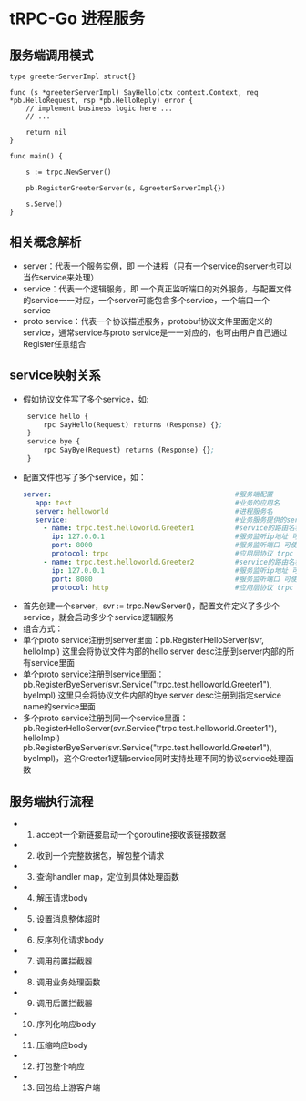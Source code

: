 # tRPC-Go 进程服务

## 服务端调用模式
```golang
type greeterServerImpl struct{}

func (s *greeterServerImpl) SayHello(ctx context.Context, req *pb.HelloRequest, rsp *pb.HelloReply) error {
	// implement business logic here ...
	// ...

	return nil
}

func main() {
	
	s := trpc.NewServer()
	
	pb.RegisterGreeterServer(s, &greeterServerImpl{})
	
	s.Serve()
}
```

## 相关概念解析
 - server：代表一个服务实例，即 一个进程（只有一个service的server也可以当作service来处理）
 - service：代表一个逻辑服务，即 一个真正监听端口的对外服务，与配置文件的service一一对应，一个server可能包含多个service，一个端口一个service
 - proto service：代表一个协议描述服务，protobuf协议文件里面定义的service，通常service与proto service是一一对应的，也可由用户自己通过Register任意组合

## service映射关系

 - 假如协议文件写了多个service，如:
   ```pb
    service hello {
        rpc SayHello(Request) returns (Response) {};
    }
    service bye {
        rpc SayBye(Request) returns (Response) {};
    }
   ```
 - 配置文件也写了多个service，如：
   ```yaml
   server:                                             #服务端配置
      app: test                                        #业务的应用名
      server: helloworld                               #进程服务名
      service:                                         #业务服务提供的service，可以有多个
        - name: trpc.test.helloworld.Greeter1          #service的路由名称
          ip: 127.0.0.1                                #服务监听ip地址 可使用占位符 ${ip},ip和nic二选一，优先ip
          port: 8000                                   #服务监听端口 可使用占位符 ${port}
          protocol: trpc                               #应用层协议 trpc http
        - name: trpc.test.helloworld.Greeter2          #service的路由名称
          ip: 127.0.0.1                                #服务监听ip地址 可使用占位符 ${ip},ip和nic二选一，优先ip
          port: 8080                                   #服务监听端口 可使用占位符 ${port}
          protocol: http                               #应用层协议 trpc http
   ```
 - 首先创建一个server，svr := trpc.NewServer()，配置文件定义了多少个service，就会启动多少个service逻辑服务
 - 组合方式：
  - 单个proto service注册到server里面：pb.RegisterHelloServer(svr, helloImpl) 这里会将协议文件内部的hello server desc注册到server内部的所有service里面
  - 单个proto service注册到service里面：pb.RegisterByeServer(svr.Service("trpc.test.helloworld.Greeter1"), byeImpl) 这里只会将协议文件内部的bye server desc注册到指定service name的service里面
  - 多个proto service注册到同一个service里面：pb.RegisterHelloServer(svr.Service("trpc.test.helloworld.Greeter1"), helloImpl) pb.RegisterByeServer(svr.Service("trpc.test.helloworld.Greeter1"), byeImpl)，这个Greeter1逻辑service同时支持处理不同的协议service处理函数

## 服务端执行流程
- 1. accept一个新链接启动一个goroutine接收该链接数据
- 2. 收到一个完整数据包，解包整个请求
- 3. 查询handler map，定位到具体处理函数
- 4. 解压请求body
- 5. 设置消息整体超时
- 6. 反序列化请求body
- 7. 调用前置拦截器
- 8. 调用业务处理函数
- 9. 调用后置拦截器
- 10. 序列化响应body
- 11. 压缩响应body
- 12. 打包整个响应
- 13. 回包给上游客户端
